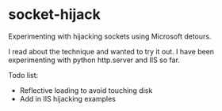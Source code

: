 # socket-hijack

Experimenting with hijacking sockets using Microsoft detours.

I read about the technique and wanted to try it out. I have been experimenting with python http.server and IIS so far.

Todo list:

- Reflective loading to avoid touching disk
- Add in IIS hijacking examples